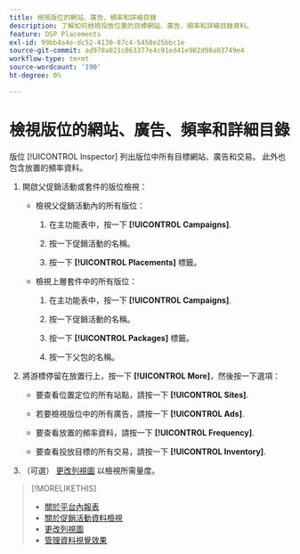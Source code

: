 ```yaml
---
title: 檢視版位的網站、廣告、頻率和詳細目錄
description: 了解如何檢視投放位置的目標網站、廣告、頻率和詳細目錄資料。
feature: DSP Placements
exl-id: 99bb4a4e-dc52-4130-87c4-5458e25bbc1e
source-git-commit: ad978a021c063377e4c91ed41e902d98a03749e4
workflow-type: tm+mt
source-wordcount: '190'
ht-degree: 0%

---
```


# 檢視版位的網站、廣告、頻率和詳細目錄

版位 [!UICONTROL Inspector] 列出版位中所有目標網站、廣告和交易。 此外也包含放置的頻率資料。

1. 開啟父促銷活動或套件的版位檢視：

   * 檢視父促銷活動內的所有版位：

      1. 在主功能表中，按一下 **[!UICONTROL Campaigns]**.

      1. 按一下促銷活動的名稱。

      1. 按一下 **[!UICONTROL Placements]** 標籤。
   * 檢視上層套件中的所有版位：

      1. 在主功能表中，按一下 **[!UICONTROL Campaigns]**.

      1. 按一下促銷活動的名稱。

      1. 按一下 **[!UICONTROL Packages]** 標籤。

      1. 按一下父包的名稱。


1. 將游標停留在放置行上，按一下 **[!UICONTROL More]**，然後按一下選項：

   * 要查看位置定位的所有站點，請按一下 **[!UICONTROL Sites]**.

   * 若要檢視版位中的所有廣告，請按一下 **[!UICONTROL Ads]**.

   * 要查看放置的頻率資料，請按一下 **[!UICONTROL Frequency]**.

   * 要查看投放目標的所有交易，請按一下 **[!UICONTROL Inventory]**.

1. （可選） [更改列視圖](column-view-change.md) 以檢視所需量度。

>[!MORELIKETHIS]
>
>* [關於平台內報表](campaign-reports-about.md)
>* [關於促銷活動資料檢視](campaign-data-views-about.md)
>* [更改列視圖](column-view-change.md)
>* [管理資料視覺效果](campaign-data-visualization-manage.md)


